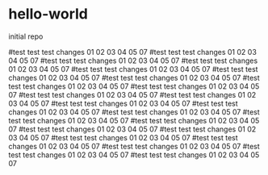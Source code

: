 # hello-world
initial repo

#test test test  changes 01 02 03 04 05 07
#test test test  changes 01 02 03 04 05 07
#test test test  changes 01 02 03 04 05 07
#test test test  changes 01 02 03 04 05 07
#test test test  changes 01 02 03 04 05 07
#test test test  changes 01 02 03 04 05 07
#test test test  changes 01 02 03 04 05 07
#test test test  changes 01 02 03 04 05 07
#test test test  changes 01 02 03 04 05 07
#test test test  changes 01 02 03 04 05 07
#test test test  changes 01 02 03 04 05 07
#test test test  changes 01 02 03 04 05 07
#test test test  changes 01 02 03 04 05 07
#test test test  changes 01 02 03 04 05 07
#test test test  changes 01 02 03 04 05 07
#test test test  changes 01 02 03 04 05 07
#test test test  changes 01 02 03 04 05 07
#test test test  changes 01 02 03 04 05 07
#test test test  changes 01 02 03 04 05 07
#test test test  changes 01 02 03 04 05 07
#test test test  changes 01 02 03 04 05 07
#test test test  changes 01 02 03 04 05 07
#test test test  changes 01 02 03 04 05 07
